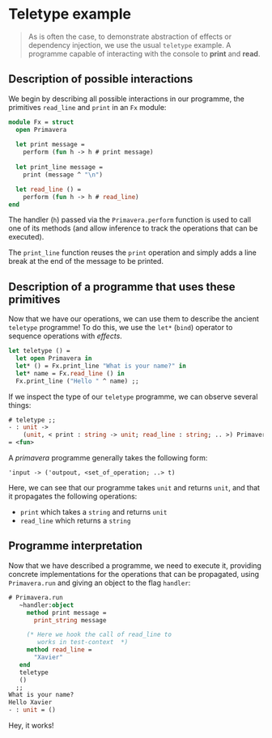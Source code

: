 # Teletype example

> As is often the case, to demonstrate abstraction of effects or
> dependency injection, we use the usual `teletype` example. A
> programme capable of interacting with the console to **print** and
> **read**.

## Description of possible interactions

We begin by describing all possible interactions in our programme, the
primitives `read_line` and `print` in an `Fx` module:

```ocaml
module Fx = struct
  open Primavera
  
  let print message = 
    perform (fun h -> h # print message)
  
  let print_line message = 
    print (message ^ "\n")

  let read_line () =
    perform (fun h -> h # read_line)
end
```

The handler (`h`) passed via the `Primavera.perform` function is used
to call one of its methods (and allow inference to track the
operations that can be executed).

The `print_line` function reuses the `print` operation and simply adds
a line break at the end of the message to be printed.

## Description of a programme that uses these primitives

Now that we have our operations, we can use them to describe the
ancient `teletype` programme! To do this, we use the `let*` (`bind`)
operator to sequence operations with _effects_.

```ocaml
let teletype () = 
  let open Primavera in
  let* () = Fx.print_line "What is your name?" in
  let* name = Fx.read_line () in 
  Fx.print_line ("Hello " ^ name) ;;
```

If we inspect the type of our `teletype` programme, we can observe
several things:

```ocaml
# teletype ;;
- : unit ->
    (unit, < print : string -> unit; read_line : string; .. >) Primavera.t
= <fun>
```

A _primavera_ programme generally takes the following form:

```
'input -> ('outpout, <set_of_operation; ..> t)
```

Here, we can see that our programme takes `unit` and returns `unit`,
and that it propagates the following operations:

- `print` which takes a `string` and returns `unit`
- `read_line` which returns a `string`

## Programme interpretation

Now that we have described a programme, we need to execute it,
providing concrete implementations for the operations that can be
propagated, using `Primavera.run` and giving an object to the flag
`handler`:

```ocaml
# Primavera.run
   ~handler:object 
     method print message = 
       print_string message

     (* Here we hook the call of read_line to 
        works in test-context  *)
     method read_line = 
       "Xavier"
   end
   teletype
   ()
  ;;
What is your name?
Hello Xavier
- : unit = ()
```

Hey, it works!
